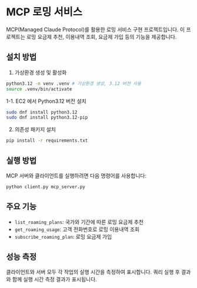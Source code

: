 # MCP 로밍 서비스

MCP(Managed Claude Protocol)를 활용한 로밍 서비스 구현 프로젝트입니다. 이 프로젝트는 로밍 요금제 추천, 이용내역 조회, 요금제 가입 등의 기능을 제공합니다.

## 설치 방법

1. 가상환경 생성 및 활성화
```bash
python3.12 -m venv .venv # 가상환경 생성, 3.12 버전 사용
source .venv/bin/activate  
```

1-1. EC2 에서 Python3.12 버전 설치
```bash
sudo dnf install python3.12
sudo dnf install python3.12-pip
```

2. 의존성 패키지 설치
```bash
pip install -r requirements.txt
```

## 실행 방법

MCP 서버와 클라이언트를 실행하려면 다음 명령어를 사용합니다:
```bash
python client.py mcp_server.py
```

## 주요 기능

- `list_roaming_plans`: 국가와 기간에 따른 로밍 요금제 추천
- `get_roaming_usage`: 고객 전화번호로 로밍 이용내역 조회
- `subscribe_roaming_plan`: 로밍 요금제 가입

## 성능 측정

클라이언트와 서버 모두 각 작업의 실행 시간을 측정하여 표시합니다. 쿼리 실행 후 결과와 함께 실행 시간 측정 결과가 표시됩니다.
